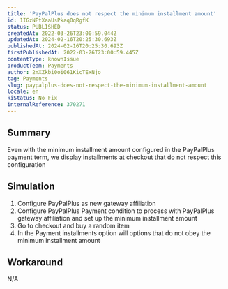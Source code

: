 ```yaml
---
title: 'PayPalPlus does not respect the minimum installment amount'
id: 1IGzNPtXaaUsPkaq0qRgfK
status: PUBLISHED
createdAt: 2022-03-26T23:00:59.044Z
updatedAt: 2024-02-16T20:25:30.693Z
publishedAt: 2024-02-16T20:25:30.693Z
firstPublishedAt: 2022-03-26T23:00:59.445Z
contentType: knownIssue
productTeam: Payments
author: 2mXZkbi0oi061KicTExNjo
tag: Payments
slug: paypalplus-does-not-respect-the-minimum-installment-amount
locale: en
kiStatus: No Fix
internalReference: 370271
---
```


## Summary


Even with the minimum installment amount configured in the PayPalPlus payment term, we display installments at checkout that do not respect this configuration



## Simulation



1. Configure PayPalPlus as new gateway affiliation
2. Configure PayPalPlus Payment condition to process with PayPalPlus gateway affiliation and set up the minimum installment amount
3. Go to checkout and buy a random item
4. In the Payment installments option will options that do not obey the minimum installment amount



## Workaround


N/A

